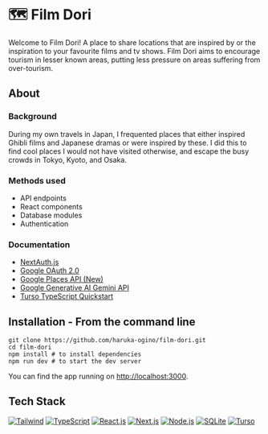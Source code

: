 # 🗺️ Film Dori

Welcome to Film Dori! A place to share locations that are inspired by or the inspiration to your favourite films and tv shows. Film Dori aims to encourage tourism in lesser known areas, putting less pressure on areas suffering from over-tourism.

## About

### Background

During my own travels in Japan, I frequented places that either inspired Ghibli films and Japanese dramas or were inspired by these. I did this to find cool places I would not have visited otherwise, and escape the busy crowds in Tokyo, Kyoto, and Osaka.

### Methods used

* API endpoints
* React components
* Database modules
* Authentication

### Documentation

* [NextAuth.js](https://next-auth.js.org/getting-started/introduction)
* [Google OAuth 2.0](https://developers.google.com/identity/protocols/oauth2)
* [Google Places API (New)](https://developers.google.com/maps/documentation/places/web-service/op-overview)
* [Google Generative AI Gemini API](https://ai.google.dev/gemini-api/docs)
* [Turso TypeScript Quickstart](https://docs.turso.tech/sdk/ts/quickstart)

## Installation - **From the command line**

```
git clone https://github.com/haruka-ogino/film-dori.git
cd film-dori
npm install # to install dependencies
npm run dev # to start the dev server
```

You can find the app running on [http://localhost:3000](http://localhost:3000).

## Tech Stack
[![Tailwind](https://img.shields.io/badge/Tailwind_CSS-4d3593?style=fflat-square&logo=tailwind-css&logoColor=white)](https://tailwindcss.com/)
[![TypeScript](https://img.shields.io/badge/TypeScript-4d3593?style=fflat-square&logo=typescript&logoColor=white)](https://www.typescriptlang.org/)
[![React.js](https://img.shields.io/badge/React-4d3593?style=fflat-square&logo=react&logoColor=white)](https://reactjs.org/)
[![Next.js](https://img.shields.io/badge/Next.js-4d3593?style=fflat-square&logo=nextdotjs&logoColor=white)](https://nextjs.org/)
[![Node.js](https://img.shields.io/badge/Node.js-4d3593?style=fflat-square&logo=node.js&logoColor=white)](https://nodejs.org/)
[![SQLite](https://img.shields.io/badge/SQLite-4d3593?style=fflat-square&logo=sqlite)](https://www.sqlite.org/)
[![Turso](https://img.shields.io/badge/Turso-4d3593?style=fflat-square&logo=turso&logoColor=white)](https://turso.tech/)
